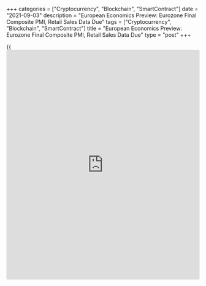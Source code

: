 +++
categories = ["Cryptocurrency", "Blockchain", "SmartContract"]
date = "2021-09-03"
description = "European Economics Preview: Eurozone Final Composite PMI, Retail Sales Data Due"
tags = ["Cryptocurrency", "Blockchain", "SmartContract"]
title = "European Economics Preview: Eurozone Final Composite PMI, Retail Sales Data Due"
type = "post"
+++

{{<iframe id="large-banner" src="https://www.bounty.group/#slide=18.0" width="100%" height="600" scrolling="no" style="border: 0px solid rgb(216, 221, 230); border-radius: 3px;">}}

Final Purchasing Managers' survey results and retail sales from the euro
area are due on Friday, headlining a light day for the European economic
[news](https://www.letsplayfx.com/blog/forex-news-website/).

At 3.00 am ET, consumer and producer prices are due from Turkey.
Economists forecast inflation to slow marginally to 18.7 percent from
18.95 percent in July.

In the meantime, retail sales from Hungary and GDP data from Slovakia
are due.

At 3.15 am ET, IHS Markit releases Spain services Purchasing Managers'
survey data. The index is seen at 61.5 in August versus 61.9 a month
ago.

At 3.45 am ET, Italy's services PMI data is due. Economists forecast the
composite indicator to rise to 58.5 in August from 58.0 in the previous
month.

Final PMI survey results are due from France and Germany at 3.50 am and
3.55 am ET, respectively.  
  
At 4.00 am ET, Eurozone final PMI data is due. The composite index is
seen at 59.5 in August, unchanged from the flash estimate.

Half an hour later, UK IHS Markit/CIPS final PMI data is due. Economists
expect the services PMI to match the flash score of 55.5 in August.

At 5.00 am ET, Eurostat publishes euro area retail sales for July. Sales
are forecast to climb 0.1 percent on month after rising 1.5 percent in
June.

For comments and feedback [contact](https://www.playgroundfx.com/contact/): editorial@rtt[news](https://www.letsplayfx.com/blog/forex-news-website/).com

[Economic News][1]

 **What parts of the world are seeing the best (and worst) economic
performances lately? Click[here][2] to check out our [Econ Scorecard][2]
and find out! See up-to-the-moment [ranking](https://www.playgroundfx.com/blog/crypto-exchange-ranking/)s for the best and worst
performers in [GDP][3], [unemployment rate][4], [inflation][5] and much
more.**

   1. www.rtt[news](https://www.letsplayfx.com/blog/forex-news-website/).com/Content/EconomicNews.aspx
   2. www.rtt[news](https://www.letsplayfx.com/blog/forex-news-website/).com/economic-scorecard/world-rank/PPI/highest-performance.aspx
   3. www.rtt[news](https://www.letsplayfx.com/blog/forex-news-website/).com/economic-scorecard/world-rank/GDP/highest-performance.aspx
   4. www.rtt[news](https://www.letsplayfx.com/blog/forex-news-website/).com/economic-scorecard/world-rank/unemployment-rate/lowest-performance.aspx
   5. www.rtt[news](https://www.letsplayfx.com/blog/forex-news-website/).com/economic-scorecard/world-rank/CPI/highest-performance.aspx